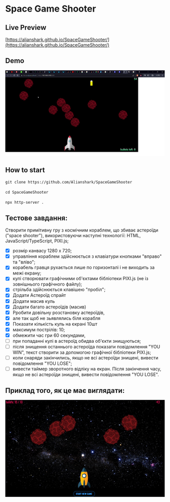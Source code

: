 # Space Game Shooter

## Live Preview

[https://alianshark.github.io/SpaceGameShooter/](https://alianshark.github.io/SpaceGameShooter/) 

## Demo

![Demo](/readme-img/demo.gif)

## How to start

```
git clone https://github.com/Alianshark/SpaceGameShooter

cd SpaceGameShooter

npx http-server .
```


## Тестове завдання:
Cтворити примітивну гру з космічним кораблем, що збиває астероїди ("space shooter"), використовуючи наступні технології: HTML, JavaScript/TypeScript, PIXI.js;

- [x] розмір канвасу 1280 х 720;
- [x] управління кораблем здійснюється з клавіатури кнопками "вправо" та "вліво";
- [x] корабель гравця рухається лише по горизонталі і не виходить за межі екрану;
- [x] кулі створювати графічними об'єктами бібліотеки PIXI.js (не із зовнішнього графічного файлу);
- [x] стрільба здійснюється клавішею "пробіл";
- [x] Додати Астероїд спрайт
- [x] Додати масив куль
- [x] Додати багато астероїдів (масив)
- [x] Pробити довільну розстановку астероїдів,
- [x] але так щоб не зьявлялись біля корабля
- [x] Показати кількість куль на єкрані 10шт
- [x] максимум пострілів: 10;
- [x] обмежити час гри 60 секундами, 
- [ ] при попаданні кулі в астероїд обидва об'єкти знищуються;
- [ ] після знищення останнього астероїда показати повідомлення "YOU WIN", текст створити за допомогою графічної бібліотеки PIXI.js;
- [ ] коли снаряди закінчились, якщо не всі астероїди знищені, вивести повідомлення "YOU LOSE";
- [ ] вивести таймер зворотного відліку на екран. Після закінчення часу, якщо не всі астероїди знищені, вивести повідомлення "YOU LOSE".

## Приклад того, як це має виглядати:
![Demo](/readme-img/photo_2022-10-31_16-26-41.jpg)
